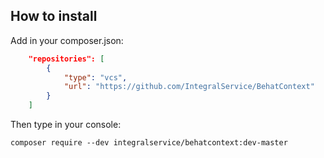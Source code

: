 ## How to install

Add in your composer.json:

```json
    "repositories": [
        {
            "type": "vcs",
            "url": "https://github.com/IntegralService/BehatContext"
        }
    ]
```

Then type in your console:

`composer require --dev integralservice/behatcontext:dev-master`
